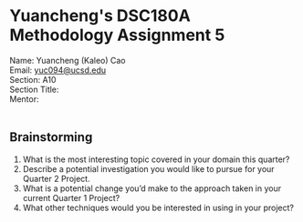 # Yuancheng's DSC180A Methodology Assignment 5

Name: Yuancheng (Kaleo) Cao</br>
Email: yuc094@ucsd.edu</br>
Section: A10</br>
Section Title: </br>
Mentor: </br>
</br>

## Brainstorming

1. What is the most interesting topic covered in your domain this quarter?
2. Describe a potential investigation you would like to pursue for your Quarter 2 Project.
3. What is a potential change you’d make to the approach taken in your current Quarter 1 Project?
4. What other techniques would you be interested in using in your project?
